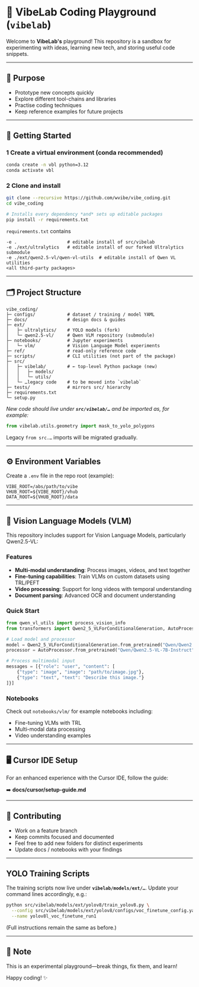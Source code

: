 # 🧪 VibeLab Coding Playground (`vibelab`)

Welcome to **VibeLab's** playground!
This repository is a sandbox for experimenting with ideas, learning new tech, and storing useful code snippets.

---

## 🎯 Purpose

* Prototype new concepts quickly
* Explore different tool-chains and libraries
* Practise coding techniques
* Keep reference examples for future projects

---

## 🚀 Getting Started

### 1 Create a virtual environment (conda recommended)

```bash
conda create -n vbl python=3.12
conda activate vbl
```

### 2 Clone and install

```bash
git clone --recursive https://github.com/wvibe/vibe_coding.git
cd vibe_coding

# Installs every dependency *and* sets up editable packages
pip install -r requirements.txt
```

`requirements.txt` contains

```
-e .                   # editable install of src/vibelab
-e ./ext/ultralytics   # editable install of our forked Ultralytics submodule
-e ./ext/qwen2.5-vl/qwen-vl-utils  # editable install of Qwen VL utilities
<all third-party packages>
```

---

## 🗂 Project Structure

```
vibe_coding/
├─ configs/            # dataset / training / model YAML
├─ docs/               # design docs & guides
├─ ext/
│   ├─ ultralytics/    # YOLO models (fork)
│   └─ qwen2.5-vl/     # Qwen VLM repository (submodule)
├─ notebooks/          # Jupyter experiments
│   └─ vlm/            # Vision Language Model experiments
├─ ref/                # read-only reference code
├─ scripts/            # CLI utilities (not part of the package)
├─ src/
│   ├─ vibelab/        # ← top-level Python package (new)
│   │   ├─ models/
│   │   └─ utils/
│   └─ …legacy code    # to be moved into `vibelab`
├─ tests/              # mirrors src/ hierarchy
├─ requirements.txt
└─ setup.py
```

*New code should live under **`src/vibelab/…`** and be imported as, for example:*

```python
from vibelab.utils.geometry import mask_to_yolo_polygons
```

Legacy `from src.…` imports will be migrated gradually.

---

## ⚙️ Environment Variables

Create a `.env` file in the repo root (example):

```dotenv
VIBE_ROOT=/abs/path/to/vibe
VHUB_ROOT=${VIBE_ROOT}/vhub
DATA_ROOT=${VHUB_ROOT}/data
```

---

## 🤖 Vision Language Models (VLM)

This repository includes support for Vision Language Models, particularly Qwen2.5-VL:

### Features
- **Multi-modal understanding**: Process images, videos, and text together
- **Fine-tuning capabilities**: Train VLMs on custom datasets using TRL/PEFT
- **Video processing**: Support for long videos with temporal understanding
- **Document parsing**: Advanced OCR and document understanding

### Quick Start
```python
from qwen_vl_utils import process_vision_info
from transformers import Qwen2_5_VLForConditionalGeneration, AutoProcessor

# Load model and processor
model = Qwen2_5_VLForConditionalGeneration.from_pretrained("Qwen/Qwen2.5-VL-7B-Instruct")
processor = AutoProcessor.from_pretrained("Qwen/Qwen2.5-VL-7B-Instruct")

# Process multimodal input
messages = [{"role": "user", "content": [
    {"type": "image", "image": "path/to/image.jpg"},
    {"type": "text", "text": "Describe this image."}
]}]
```

### Notebooks
Check out `notebooks/vlm/` for example notebooks including:
- Fine-tuning VLMs with TRL
- Multi-modal data processing
- Video understanding examples

---

## 🖥️ Cursor IDE Setup

For an enhanced experience with the Cursor IDE, follow the guide:

➡️ **docs/cursor/setup-guide.md**

---

## 👥 Contributing

* Work on a feature branch
* Keep commits focused and documented
* Feel free to add new folders for distinct experiments
* Update docs / notebooks with your findings

---

## YOLO Training Scripts

The training scripts now live under **`vibelab/models/ext/…`**.
Update your command lines accordingly, e.g.:

```bash
python src/vibelab/models/ext/yolov8/train_yolov8.py \
  --config src/vibelab/models/ext/yolov8/configs/voc_finetune_config.yaml \
  --name yolov8l_voc_finetune_run1
```

(Full instructions remain the same as before.)

---

## 📝 Note

This is an experimental playground—break things, fix them, and learn!

Happy coding! ✨
